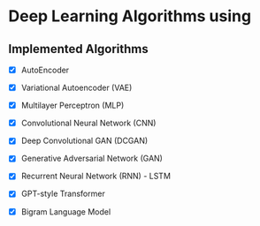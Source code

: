 # Deep Learning Algorithms using 


## Implemented Algorithms

- [x] AutoEncoder
- [x] Variational Autoencoder (VAE)
- [x] Multilayer Perceptron (MLP)
- [x] Convolutional Neural Network (CNN)
- [x] Deep Convolutional GAN (DCGAN)
- [x] Generative Adversarial Network (GAN)
- [x] Recurrent Neural Network (RNN) - LSTM
- [x] GPT-style Transformer
- [x] Bigram Language Model








